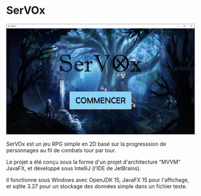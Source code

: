 # SerVOx

![menu](/menu_nuit.png)

SerVOx est un jeu RPG simple en 2D basé sur la progresssion de personnages au fil de combats tour par tour.

Le projet a été conçu sous la forme d'un projet d'architecture "MVVM" JavaFX, et développé sous IntelliJ (l'IDE de JetBrains).

Il fonctionne sous Windows avec OpenJDK 15, JavaFX 15 pour l'affichage, et sqlite 3.27 pour un stockage des données simple dans un fichier texte.
